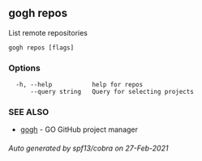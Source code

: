 ## gogh repos

List remote repositories

```
gogh repos [flags]
```

### Options

```
  -h, --help           help for repos
      --query string   Query for selecting projects
```

### SEE ALSO

* [gogh](gogh.md)	 - GO GitHub project manager

###### Auto generated by spf13/cobra on 27-Feb-2021
